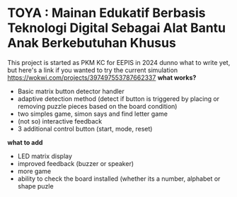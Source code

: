 # TOYA : Mainan Edukatif Berbasis Teknologi Digital Sebagai Alat Bantu Anak Berkebutuhan Khusus

This project is started as PKM KC for EEPIS in 2024
dunno what to write yet, but here's a link if you wanted to try the current simulation
https://wokwi.com/projects/397497553787662337
**what works?**

 - Basic matrix button detector handler
 - adaptive detection method (detect if button is triggered by placing or removing puzzle pieces  based on the board condition)
 - two simples game,  simon says and find letter game
 - (not so)  interactive feedback
 - 3 additional control button (start, mode, reset)
 
**what to add**
 - LED matrix display
 - improved feedback (buzzer or speaker)
 - more game
 - ability to check the board installed (whether its a number, alphabet or shape puzle
